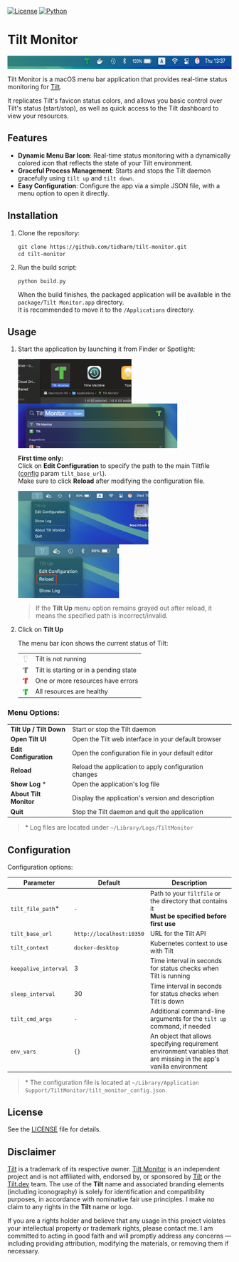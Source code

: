 [![License](https://img.shields.io/badge/License-Apache%202.0-blue.svg)](https://www.apache.org/licenses/LICENSE-2.0)
[![Python](https://img.shields.io/badge/python-3.9-blue.svg)](https://www.python.org/downloads/release/python-390/)

# Tilt Monitor

<img src="tilt_monitor/resources/readme/menubar-main.png" alt="Tilt Monitor" height="30" style="vertical-align:middle;"><br/>

Tilt Monitor is a macOS menu bar application that provides real-time status monitoring for [Tilt](https://tilt.dev/).  

It replicates Tilt's favicon status colors, and allows you basic control over Tilt's status (start/stop), as well as quick access to the Tilt dashboard to view your resources.

## Features

- **Dynamic Menu Bar Icon**: Real-time status monitoring with a dynamically colored icon that reflects the state of your Tilt environment.
- **Graceful Process Management**: Starts and stops the Tilt daemon gracefully using `tilt up` and `tilt down`.
- **Easy Configuration**: Configure the app via a simple JSON file, with a menu option to open it directly.

## Installation

1. Clone the repository:
   ```
   git clone https://github.com/tidharm/tilt-monitor.git
   cd tilt-monitor
   ```

2. Run the build script:
   ```
   python build.py
   ```

   When the build finishes, the packaged application will be available in the `package/Tilt Monitor.app` directory.  
   It is recommended to move it to the `/Applications` directory.

## Usage

1. Start the application by launching it from Finder or Spotlight:  

    <img src="tilt_monitor/resources/readme/app-finder.png" alt="Finder" height="100" style="vertical-align:middle;">
    <img src="tilt_monitor/resources/readme/app-spotlight.png" alt="Spotlight" height="100" style="vertical-align:middle;">
    <br/>

    **First time only:**  
    Click on **Edit Configuration** to specify the path to the main Tiltfile ([config](#configuration) param `tilt_base_url`).  
    Make sure to click **Reload** after modifying the configuration file.  

    <img src="tilt_monitor/resources/readme/menubar-config.png" alt="Edit Configuration" height="120" style="vertical-align:middle;">
    <img src="tilt_monitor/resources/readme/menubar-config-reload.png" alt="Reload Configuration" height="120" style="vertical-align:middle;">
    <br/>
    
    > If the **Tilt Up** menu option remains grayed out after reload, it means the specified path is incorrect/invalid.  
    

2. Click on **Tilt Up**

    The menu bar icon shows the current status of Tilt:

    |                                                                                                                 |                                        |
    |-----------------------------------------------------------------------------------------------------------------|----------------------------------------|
    | <img alt="Transparent" src="tilt_monitor/resources/transparent.png" height="18" style="vertical-align:middle;"> | Tilt is not running                    |
    | <img alt="Gray" src="tilt_monitor/resources/gray.png" height="18" style="vertical-align:middle;">               | Tilt is starting or in a pending state |    
    | <img alt="Red" src="tilt_monitor/resources/red.png" height="18" style="vertical-align:middle;">                 | One or more resources have errors      |
    | <img alt="Green" src="tilt_monitor/resources/green.png" height="18" style="vertical-align:middle;">             | All resources are healthy              |
    

### Menu Options:  

|                         |                                                       |
|-------------------------|-------------------------------------------------------|
| **Tilt Up / Tilt Down** | Start or stop the Tilt daemon                         |
| **Open Tilt UI**        | Open the Tilt web interface in your default browser   |
| **Edit Configuration**  | Open the configuration file in your default editor    |
| **Reload**              | Reload the application to apply configuration changes |
| **Show Log** \*         | Open the application's log file                       |
| **About Tilt Monitor**  | Display the application's version and description     |
| **Quit**                | Stop the Tilt daemon and quit the application         |

> \* Log files are located under `~/Library/Logs/TiltMonitor`  

## Configuration

Configuration options:

| Parameter            | Default                  | Description                                                                                                          |
|----------------------|--------------------------|----------------------------------------------------------------------------------------------------------------------|
| `tilt_file_path`*    | `-`                      | Path to your `Tiltfile` or the directory that contains it<br/>**Must be specified before first use**                 |
| `tilt_base_url`      | `http://localhost:10350` | URL for the Tilt API                                                                                                 |
| `tilt_context`       | `docker-desktop`         | Kubernetes context to use with Tilt                                                                                  |
| `keepalive_interval` | 3                        | Time interval in seconds for status checks when Tilt is running                                                      |
| `sleep_interval`     | 30                       | Time interval in seconds for status checks when Tilt is down                                                         |
| `tilt_cmd_args`      | `-`                      | Additional command-line arguments for the `tilt up` command, if needed                                               |
| `env_vars`           | `{}`                     | An object that allows specifying requirement environment variables that are missing in the app's vanilla environment |

> \* The configuration file is located at `~/Library/Application Support/TiltMonitor/tilt_monitor_config.json`.


## License

See the [LICENSE](LICENSE) file for details.


## Disclaimer

[Tilt](https://tilt.dev/) is a trademark of its respective owner. [Tilt Monitor](https://github.com/tidharm/tilt-monitor) is an independent project and is not affiliated with, endorsed by, or sponsored by [Tilt](https://tilt.dev/) or the [Tilt.dev](https://github.com/tilt-dev) team.
The use of the **Tilt** name and associated branding elements (including iconography) is solely for identification and compatibility purposes, in accordance with nominative fair use principles. I make no claim to any rights in the **Tilt** name or logo.

If you are a rights holder and believe that any usage in this project violates your intellectual property or trademark rights, please contact me. I am committed to acting in good faith and will promptly address any concerns — including providing attribution, modifying the materials, or removing them if necessary.

 
